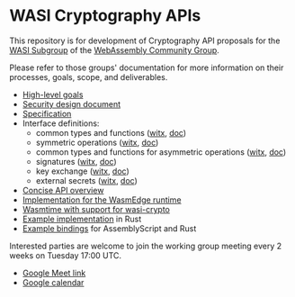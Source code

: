 # WASI Cryptography APIs

This repository is for development of Cryptography API proposals for the
[WASI Subgroup] of the [WebAssembly Community Group].

Please refer to those groups' documentation for more information on their
processes, goals, scope, and deliverables.

[WASI Subgroup]: https://github.com/WebAssembly/WASI
[WebAssembly Community Group]: https://www.w3.org/community/webassembly/

* [High-level goals](docs/HighLevelGoals.md)
* [Security design document](design/security.md)
* [Specification](docs/wasi-crypto.md)
* Interface definitions:
  * common types and functions ([witx](witx/witx-0.10/wasi_ephemeral_crypto_common.witx), [doc](witx/witx-0.10/wasi_ephemeral_crypto_common.md))
  * symmetric operations ([witx](witx/witx-0.10/wasi_ephemeral_crypto_symmetric.witx), [doc](witx/witx-0.10/wasi_ephemeral_crypto_symmetric.md))
  * common types and functions for asymmetric operations ([witx](witx/witx-0.10/wasi_ephemeral_crypto_asymmetric_common.witx), [doc](witx/witx-0.10/wasi_ephemeral_crypto_asymmetric_common.md))
  * signatures ([witx](witx/witx-0.10/wasi_ephemeral_crypto_signatures.witx), [doc](witx/witx-0.10/wasi_ephemeral_crypto_signatures.md))
  * key exchange ([witx](witx/witx-0.10/wasi_ephemeral_crypto_kx.witx), [doc](witx/witx-0.10/wasi_ephemeral_crypto_kx.md))
  * external secrets ([witx](witx/witx-0.10/wasi_ephemeral_crypto_external_secrets.witx), [doc](witx/witx-0.10/wasi_ephemeral_crypto_external_secrets.md))
* [Concise API overview](witx/witx-0.10/wasi_ephemeral_crypto.txt)
* [Implementation for the WasmEdge runtime](https://wasmedge.org/book/en/dev/rust/wasicrypto.html)
* [Wasmtime with support for wasi-crypto](https://github.com/wasm-crypto/wasmtime-crypto)
* [Example implementation](https://github.com/wasm-crypto/wasi-crypto-host-functions) in Rust
* [Example bindings](https://github.com/wasm-crypto/wasi-crypto-bindings) for AssemblyScript and Rust

Interested parties are welcome to join the working group meeting every 2 weeks on Tuesday 17:00 UTC.

* [Google Meet link](https://meet.google.com/yeh-kbzo-pfx)
* [Google calendar](https://calendar.google.com/calendar/u/0/embed?src=f67fde02694963243f5dafb70d61c64e715dacbcf1abba17824e672635f90f3e@group.calendar.google.com)
